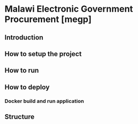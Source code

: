 # Malawi Electronic Government Procurement [megp]

## Introduction

## How to setup the project

## How to run

## How to deploy

### Docker build and run application

## Structure
